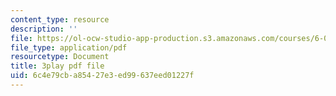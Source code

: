 ```yaml
---
content_type: resource
description: ''
file: https://ol-ocw-studio-app-production.s3.amazonaws.com/courses/6-046j-design-and-analysis-of-algorithms-spring-2015/6c4e79cba85427e3ed99637eed01227f_iTMn0Kt18tg.pdf
file_type: application/pdf
resourcetype: Document
title: 3play pdf file
uid: 6c4e79cb-a854-27e3-ed99-637eed01227f
---
```

